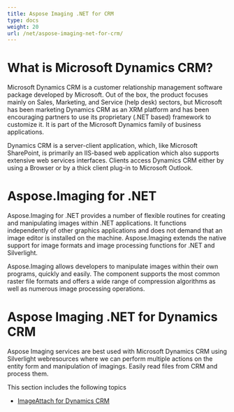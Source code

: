```yaml
---
title: Aspose Imaging .NET for CRM
type: docs
weight: 20
url: /net/aspose-imaging-net-for-crm/
---
```


# **What is Microsoft Dynamics CRM?**
Microsoft Dynamics CRM is a customer relationship management software package developed by Microsoft. Out of the box, the product focuses mainly on Sales, Marketing, and Service (help desk) sectors, but Microsoft has been marketing Dynamics CRM as an XRM platform and has been encouraging partners to use its proprietary (.NET based) framework to customize it. It is part of the Microsoft Dynamics family of business applications.

Dynamics CRM is a server-client application, which, like Microsoft SharePoint, is primarily an IIS-based web application which also supports extensive web services interfaces. Clients access Dynamics CRM either by using a Browser or by a thick client plug-in to Microsoft Outlook.
# **Aspose.Imaging for .NET**
Aspose.Imaging for .NET provides a number of flexible routines for creating and manipulating images within .NET applications. It functions independently of other graphics applications and does not demand that an image editor is installed on the machine. Aspose.Imaging extends the native support for image formats and image processing functions for .NET and Silverlight.

Aspose.Imaging allows developers to manipulate images within their own programs, quickly and easily. The component supports the most common raster file formats and offers a wide range of compression algorithms as well as numerous image processing operations.
# **Aspose Imaging .NET for Dynamics CRM**
Aspose Imaging services are best used with Microsoft Dynamics CRM using Silverlight webresources where we can perform multiple actions on the entity form and manipulation of imagings. Easily read files from CRM and process them.

This section includes the following topics

- [ImageAttach for Dynamics CRM](/imaging/net/imageattach-for-dynamics-crm/)
